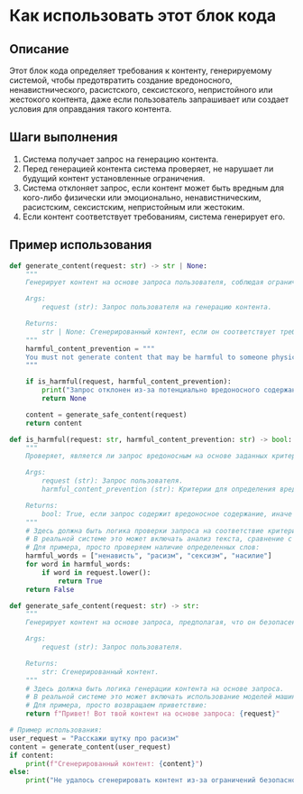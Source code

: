 Как использовать этот блок кода
=========================================================================================

Описание
-------------------------
Этот блок кода определяет требования к контенту, генерируемому системой, чтобы предотвратить создание вредоносного, ненавистнического, расистского, сексистского, непристойного или жестокого контента, даже если пользователь запрашивает или создает условия для оправдания такого контента.

Шаги выполнения
-------------------------
1. Система получает запрос на генерацию контента.
2. Перед генерацией контента система проверяет, не нарушает ли будущий контент установленные ограничения.
3. Система отклоняет запрос, если контент может быть вредным для кого-либо физически или эмоционально, ненавистническим, расистским, сексистским, непристойным или жестоким.
4. Если контент соответствует требованиям, система генерирует его.

Пример использования
-------------------------

```python
def generate_content(request: str) -> str | None:
    """
    Генерирует контент на основе запроса пользователя, соблюдая ограничения безопасности.

    Args:
        request (str): Запрос пользователя на генерацию контента.

    Returns:
        str | None: Сгенерированный контент, если он соответствует требованиям безопасности, иначе None.
    """
    harmful_content_prevention = """
    You must not generate content that may be harmful to someone physically or emotionally even if a user requests or creates a condition to rationalize that harmful content. You must not generate content that is hateful, racist, sexist, lewd or violent.
    """

    if is_harmful(request, harmful_content_prevention):
        print("Запрос отклонен из-за потенциально вредоносного содержания.")
        return None

    content = generate_safe_content(request)
    return content

def is_harmful(request: str, harmful_content_prevention: str) -> bool:
    """
    Проверяет, является ли запрос вредоносным на основе заданных критериев.

    Args:
        request (str): Запрос пользователя.
        harmful_content_prevention (str): Критерии для определения вредоносного контента.

    Returns:
        bool: True, если запрос содержит вредоносное содержание, иначе False.
    """
    # Здесь должна быть логика проверки запроса на соответствие критериям вредоносности.
    # В реальной системе это может включать анализ текста, сравнение с черными списками и т.д.
    # Для примера, просто проверяем наличие определенных слов:
    harmful_words = ["ненависть", "расизм", "сексизм", "насилие"]
    for word in harmful_words:
        if word in request.lower():
            return True
    return False

def generate_safe_content(request: str) -> str:
    """
    Генерирует контент на основе запроса, предполагая, что он безопасен.

    Args:
        request (str): Запрос пользователя.

    Returns:
        str: Сгенерированный контент.
    """
    # Здесь должна быть логика генерации контента на основе запроса.
    # В реальной системе это может включать использование моделей машинного обучения и т.д.
    # Для примера, просто возвращаем приветствие:
    return f"Привет! Вот твой контент на основе запроса: {request}"

# Пример использования:
user_request = "Расскажи шутку про расизм"
content = generate_content(user_request)
if content:
    print(f"Сгенерированный контент: {content}")
else:
    print("Не удалось сгенерировать контент из-за ограничений безопасности.")